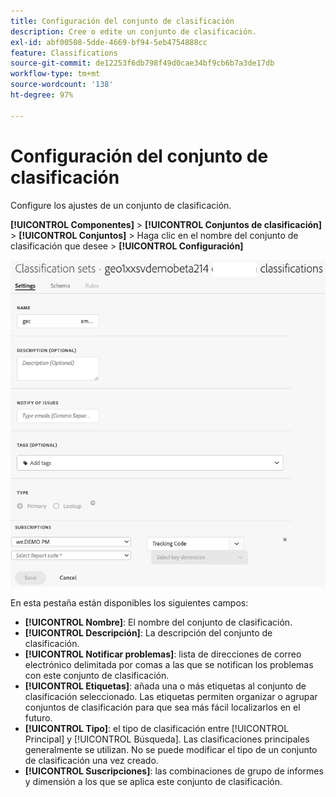 ```yaml
---
title: Configuración del conjunto de clasificación
description: Cree o edite un conjunto de clasificación.
exl-id: abf00508-5dde-4669-bf94-5eb4754888cc
feature: Classifications
source-git-commit: de12253f6db798f49d0cae34bf9cb6b7a3de17db
workflow-type: tm+mt
source-wordcount: '138'
ht-degree: 97%

---
```


# Configuración del conjunto de clasificación

Configure los ajustes de un conjunto de clasificación.

**[!UICONTROL Componentes]** > **[!UICONTROL Conjuntos de clasificación]** > **[!UICONTROL Conjuntos]** > Haga clic en el nombre del conjunto de clasificación que desee > **[!UICONTROL Configuración]**

![configuración del conjunto de clasificaciones](../../assets/classification-set-settings.png)

En esta pestaña están disponibles los siguientes campos:

* **[!UICONTROL Nombre]**: El nombre del conjunto de clasificación.
* **[!UICONTROL Descripción]**: La descripción del conjunto de clasificación.
* **[!UICONTROL Notificar problemas]**: lista de direcciones de correo electrónico delimitada por comas a las que se notifican los problemas con este conjunto de clasificación.
* **[!UICONTROL Etiquetas]**: añada una o más etiquetas al conjunto de clasificación seleccionado. Las etiquetas permiten organizar o agrupar conjuntos de clasificación para que sea más fácil localizarlos en el futuro.
* **[!UICONTROL Tipo]**: el tipo de clasificación entre [!UICONTROL Principal] y [!UICONTROL Búsqueda]. Las clasificaciones principales generalmente se utilizan. No se puede modificar el tipo de un conjunto de clasificación una vez creado.
* **[!UICONTROL Suscripciones]**: las combinaciones de grupo de informes y dimensión a los que se aplica este conjunto de clasificación.
